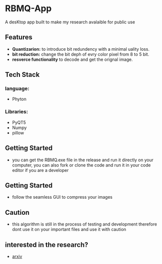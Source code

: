 # RBMQ-App

A desKtop app built to make my research avalaible for public use

## Features

- **Quantizarion:** to introduce bit redundency with a minimal uality loss.
- **bit reduction:** change the bit deph of evry color pixel from 8 to 5 bit.
- **resverce functionality** to decode and get the orignal image.

## Tech Stack

### language:
- Phyton

### Libraries:
- PyQT5
- Numpy
- pillow
## Getting Started
- you can get the RBMQ.exe file in the release and run it directly on your computer, you can also fork or clone the code and run it in your code editor if you are a developer
## Getting Started
- follow the seamless GUI to compress your images
## Caution
- this algorithm is still in the process of testing and development therefore dont use it on your important files and use it with caution
## interested in the research?
- <a href="https://arxiv.org/abs/2409.13789">arxiv</a>
